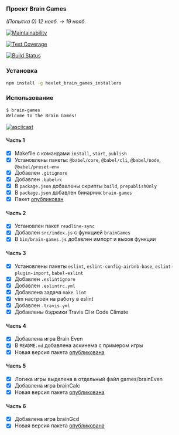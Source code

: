 ### Проект Brain Games

*(Попытка 0) 12 нояб. → 19 нояб.*

[![Maintainability](https://api.codeclimate.com/v1/badges/0257abdef871a506286a/maintainability)](https://codeclimate.com/github/installero/project-lvl1-s376/maintainability)

[![Test Coverage](https://api.codeclimate.com/v1/badges/0257abdef871a506286a/test_coverage)](https://codeclimate.com/github/installero/project-lvl1-s376/test_coverage)

[![Build Status](https://travis-ci.com/installero/project-lvl1-s376.svg?branch=master)](https://travis-ci.com/installero/project-lvl1-s376)

### Установка

``` sh
npm install -g hexlet_brain_games_installero
```

### Использование

``` sh
$ brain-games
Welcome to the Brain Games!
```

[![asciicast](https://asciinema.org/a/Z4ruvujhoGwCf9VO0BvxbQ9WX.svg)](https://asciinema.org/a/Z4ruvujhoGwCf9VO0BvxbQ9WX)

#### Часть 1

- [x] Makefile с командами `install`, `start`, `publish`
- [x] Установлены пакеты: `@babel/core`, `@babel/cli`, `@babel/node`, `@babel/preset-env`
- [x] Добавлен `.gitignore`
- [x] Добавлен `.babelrc`
- [x] В `package.json` добавлены скрипты `build`, `prepublishOnly`
- [x] В `package.json` добавлен бинарник `brain-games`
- [x] Пакет [опубликован](https://www.npmjs.com/package/hexlet_brain_games_installero)

#### Часть 2

- [x] Установлен пакет `readline-sync`
- [x] Добавлен `src/index.js` с функцией `brainGames`
- [x] В `bin/brain-games.js` добавлен импорт и вызов функции

#### Часть 3

- [x] Установлены пакеты `eslint`, `eslint-config-airbnb-base`, `eslint-plugin-import`, `babel-eslint`
- [x] Добавлен `.eslintignore`
- [x] Добавлен `.eslintrc.yml`
- [x] Добавлена задача `make lint`
- [x] vim настроен на работу в eslint
- [x] Добавлен `.travis.yml`
- [x] Добавлены бэджики Travis CI и Code Climate

#### Часть 4

- [x] Добавлена игра Brain Even
- [x] В `README.md` добавлена аскинема с примером игры
- [x] Новая версия пакета [опубликована](https://www.npmjs.com/package/hexlet_brain_games_installero/v/1.0.1)

#### Часть 5

- [x] Логика игры выделена в отдельный файл games/brainEven
- [x] Добавлена игра brainCalc
- [x] Новая версия пакета [опубликована](https://www.npmjs.com/package/hexlet_brain_games_installero/v/1.0.2)

#### Часть 6

- [x] Добавлена игра brainGcd
- [x] Новая версия пакета [опубликована](https://www.npmjs.com/package/hexlet_brain_games_installero/v/1.0.4)
